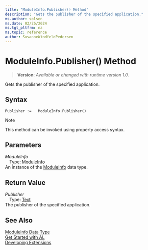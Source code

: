 ```yaml
---
title: "ModuleInfo.Publisher() Method"
description: "Gets the publisher of the specified application."
ms.author: solsen
ms.date: 02/26/2024
ms.tgt_pltfrm: na
ms.topic: reference
author: SusanneWindfeldPedersen
---
```

[//]: # (START>DO_NOT_EDIT)
[//]: # (IMPORTANT:Do not edit any of the content between here and the END>DO_NOT_EDIT.)
[//]: # (Any modifications should be made in the .xml files in the ModernDev repo.)
# ModuleInfo.Publisher() Method
> **Version**: _Available or changed with runtime version 1.0._

Gets the publisher of the specified application.


## Syntax
```AL
Publisher :=   ModuleInfo.Publisher()
```
> [!NOTE]
> This method can be invoked using property access syntax.
## Parameters
*ModuleInfo*  
&emsp;Type: [ModuleInfo](moduleinfo-data-type.md)  
An instance of the [ModuleInfo](moduleinfo-data-type.md) data type.  

## Return Value
*Publisher*  
&emsp;Type: [Text](../text/text-data-type.md)  
The publisher of the specified application.


[//]: # (IMPORTANT: END>DO_NOT_EDIT)
## See Also
[ModuleInfo Data Type](moduleinfo-data-type.md)  
[Get Started with AL](../../devenv-get-started.md)  
[Developing Extensions](../../devenv-dev-overview.md)